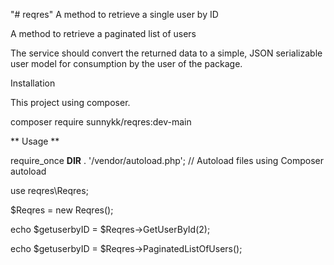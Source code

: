 "# reqres" 
A method to retrieve a single user by ID 

A method to retrieve a paginated list of users 

The service should convert the returned data to a simple, JSON serializable user model for consumption by the user of the package. 



Installation


This project using composer.


composer require sunnykk/reqres:dev-main



** Usage ** 

require_once __DIR__ . '/vendor/autoload.php'; // Autoload files using Composer autoload

use reqres\Reqres;

$Reqres = new Reqres();

echo $getuserbyID =  $Reqres->GetUserById(2);

echo $getuserbyID =  $Reqres->PaginatedListOfUsers();

